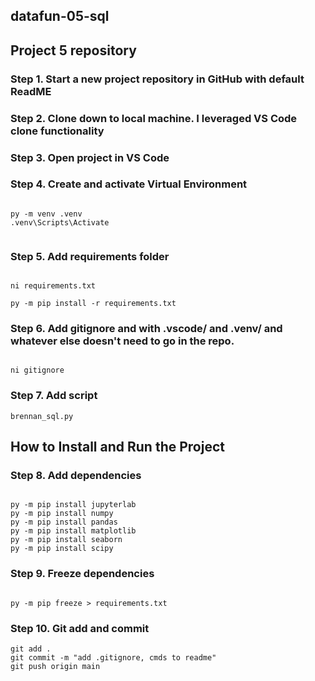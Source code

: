## datafun-05-sql
## Project 5 repository

### Step 1. Start a new project repository in GitHub with default ReadME

### Step 2.  Clone down to local machine. I leveraged VS Code clone functionality

### Step 3. Open project in VS Code 

### Step 4. Create and activate Virtual Environment

```shell

py -m venv .venv
.venv\Scripts\Activate


```

### Step 5. Add requirements folder

```shell

ni requirements.txt

py -m pip install -r requirements.txt
```

### Step 6. Add gitignore and  with .vscode/ and .venv/ and whatever else doesn't need to go in the repo.

```shell

ni gitignore
```
### Step 7. Add script

```shell
brennan_sql.py
```

## How to Install and Run the Project
### Step 8. Add dependencies

```shell

py -m pip install jupyterlab
py -m pip install numpy
py -m pip install pandas
py -m pip install matplotlib 
py -m pip install seaborn
py -m pip install scipy
```

### Step 9. Freeze dependencies

```shell

py -m pip freeze > requirements.txt
```

### Step 10. Git add and commit 

```shell
git add .
git commit -m "add .gitignore, cmds to readme"
git push origin main
```